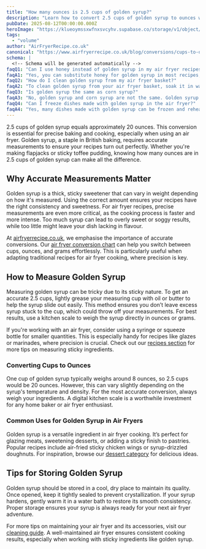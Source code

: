 ```yaml
---
title: "How many ounces is 2.5 cups of golden syrup?"
description: "Learn how to convert 2.5 cups of golden syrup to ounces with our easy guide. Perfect for air fryer recipes and precise baking measurements."
pubDate: 2025-08-12T00:00:00.000Z
heroImage: "https://klueoymssxwfnxsvcyhv.supabase.co/storage/v1/object/public/Shmucket/how-many-ounces-is-2-5-cups-of-golden-syrup.webp"
tags:
  - "volume"
author: "AirFryerRecipe.co.uk"
canonical: "https://www.airfryerrecipe.co.uk/blog/conversions/cups-to-ounces/how-many-ounces-is-2-5-cups-of-golden-syrup"
schema: |
  <!-- Schema will be generated automatically -->
faqQ1: "Can I use honey instead of golden syrup in my air fryer recipes?"
faqA1: "Yes, you can substitute honey for golden syrup in most recipes, but keep in mind that honey is slightly sweeter and has a stronger flavour. Use a 1:1 ratio, but you may want to reduce the amount slightly to avoid overpowering the dish. Honey also browns faster in the air fryer, so adjust cooking times accordingly."
faqQ2: "How do I clean golden syrup from my air fryer basket?"
faqA2: "To clean golden syrup from your air fryer basket, soak it in warm, soapy water for 10-15 minutes to loosen the sticky residue. Use a soft sponge or brush to gently scrub away the syrup. Avoid abrasive cleaners, as they can damage the non-stick coating. For stubborn spots, a mixture of baking soda and water can help."
faqQ3: "Is golden syrup the same as corn syrup?"
faqA3: "No, golden syrup and corn syrup are not the same. Golden syrup is made from sugar cane and has a distinct caramel flavour, while corn syrup is made from corn starch and is milder in taste. They can sometimes be used interchangeably, but the flavour and texture of your dish may vary."
faqQ4: "Can I freeze dishes made with golden syrup in the air fryer?"
faqA4: "Yes, many dishes made with golden syrup can be frozen and reheated in the air fryer. Allow the dish to cool completely before freezing, and store it in an airtight container. When reheating, use a lower temperature to prevent burning, and check frequently to ensure even heating."
---
```

<p>2.5 cups of golden syrup equals approximately 20 ounces. This conversion is essential for precise baking and cooking, especially when using an air fryer. Golden syrup, a staple in British baking, requires accurate measurements to ensure your recipes turn out perfectly. Whether you're making flapjacks or sticky toffee pudding, knowing how many ounces are in 2.5 cups of golden syrup can make all the difference.</p>

<h2>Why Accurate Measurements Matter</h2>
<p>Golden syrup is a thick, sticky sweetener that can vary in weight depending on how it's measured. Using the correct amount ensures your recipes have the right consistency and sweetness. For air fryer recipes, precise measurements are even more critical, as the cooking process is faster and more intense. Too much syrup can lead to overly sweet or soggy results, while too little might leave your dish lacking in flavour.</p>
<p>At <a href=https://www.airfryerrecipe.co.uk/>airfryerrecipe.co.uk</a>, we emphasise the importance of accurate conversions. Our <a href=https://www.airfryerrecipe.co.uk/air-fryer-conversion-chart>air fryer conversion chart</a> can help you switch between cups, ounces, and grams effortlessly. This is particularly useful when adapting traditional recipes for air fryer cooking, where precision is key.</p>

<h2>How to Measure Golden Syrup</h2>
<p>Measuring golden syrup can be tricky due to its sticky nature. To get an accurate 2.5 cups, lightly grease your measuring cup with oil or butter to help the syrup slide out easily. This method ensures you don’t leave excess syrup stuck to the cup, which could throw off your measurements. For best results, use a kitchen scale to weigh the syrup directly in ounces or grams.</p>
<p>If you're working with an air fryer, consider using a syringe or squeeze bottle for smaller quantities. This is especially handy for recipes like glazes or marinades, where precision is crucial. Check out our <a href=https://www.airfryerrecipe.co.uk/recipes>recipes section</a> for more tips on measuring sticky ingredients.</p>

<h3>Converting Cups to Ounces</h3>
<p>One cup of golden syrup typically weighs around 8 ounces, so 2.5 cups would be 20 ounces. However, this can vary slightly depending on the syrup's temperature and density. For the most accurate conversion, always weigh your ingredients. A digital kitchen scale is a worthwhile investment for any home baker or air fryer enthusiast.</p>

<h3>Common Uses for Golden Syrup in Air Fryers</h3>
<p>Golden syrup is a versatile ingredient in air fryer cooking. It’s perfect for glazing meats, sweetening desserts, or adding a sticky finish to pastries. Popular recipes include air-fried sticky chicken wings or syrup-drizzled doughnuts. For inspiration, browse our <a href=https://www.airfryerrecipe.co.uk/recipe-category/dessert>dessert category</a> for delicious ideas.</p>

<h2>Tips for Storing Golden Syrup</h2>
<p>Golden syrup should be stored in a cool, dry place to maintain its quality. Once opened, keep it tightly sealed to prevent crystallization. If your syrup hardens, gently warm it in a water bath to restore its smooth consistency. Proper storage ensures your syrup is always ready for your next air fryer adventure.</p>
<p>For more tips on maintaining your air fryer and its accessories, visit our <a href=https://www.airfryerrecipe.co.uk/air-fryer-cleaner>cleaning guide</a>. A well-maintained air fryer ensures consistent cooking results, especially when working with sticky ingredients like golden syrup.</p>
